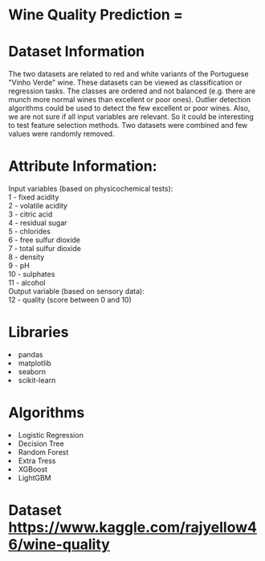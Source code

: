 # Wine Quality Prediction =

# Dataset Information

   The two datasets are related to red and white variants of the Portuguese "Vinho Verde" wine. These datasets can be viewed as classification or regression tasks. The classes are ordered and not balanced (e.g. there are munch more normal wines than excellent or poor ones). Outlier detection algorithms could be used to detect the few excellent or poor wines. Also, we are not sure if all input variables are relevant. So it could be interesting to test feature selection methods. Two datasets were combined and few values were randomly removed.

# Attribute Information:
Input variables (based on physicochemical tests): \
1 - fixed acidity \
2 - volatile acidity \
3 - citric acid \
4 - residual sugar \
5 - chlorides \
6 - free sulfur dioxide \
7 - total sulfur dioxide \
8 - density \
9 - pH \
10 - sulphates \
11 - alcohol \
Output variable (based on sensory data): \
12 - quality (score between 0 and 10)

# Libraries

<li>pandas
<li>matplotlib
<li>seaborn
<li>scikit-learn

# Algorithms

<li>Logistic Regression
<li>Decision Tree
<li>Random Forest
<li>Extra Tress
<li>XGBoost
<li>LightGBM
  

# Dataset https://www.kaggle.com/rajyellow46/wine-quality